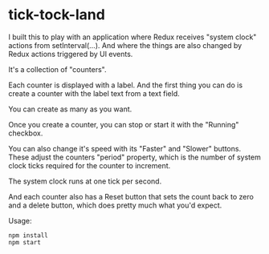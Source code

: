# tick-tock-land

I built this to play with an application where Redux receives
"system clock" actions from setInterval(...). And where the things
are also changed by Redux actions triggered by UI events.

It's a collection of "counters". 

Each counter is displayed with a label. And the first thing you
can do is create a counter with the label text from a text field.

You can create as many as you want.

Once you create a counter, you can stop or start it with the "Running" checkbox.

You can also change it's speed with its "Faster" and "Slower" buttons. These
adjust the counters "period" property, which is the number of system clock
ticks required for the counter to increment.

The system clock runs at
one tick per second.

And each counter also has a Reset button that sets the count back to zero and a
delete button, which does pretty much what you'd expect.

Usage:
```
npm install
npm start
```